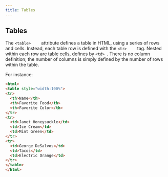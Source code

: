 ```yaml
---
title: Tables
---
```

## Tables

The ```<table>    ``` attribute defines a table in HTML, using a series of rows and cells. Instead, each table row is defined with the ```<tr>    ``` tag. Nested within each row are table cells, defines by ```<td> ```. There is no column definition; the number of columns is simply defined by the number of rows within the table.

For instance:
  ```html
  <html>
  <table style="width:100%">
  <tr>
    <th>Name</th>
    <th>Favorite Food</th> 
    <th>Favorite Color</th>
  </tr>
  <tr>
    <td>Janet Honeysuckle</td>
    <td>Ice Cream</td> 
    <td>Mint Green</td>
  </tr>
  <tr>
    <td>George DeSalvos</td>
    <td>Tacos</td> 
    <td>Electric Orange</td>
  </tr>
</table>
</html>

    



